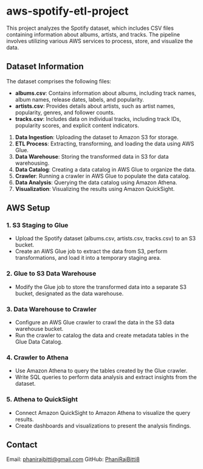 # aws-spotify-etl-project

This project analyzes the Spotify dataset, which includes CSV files containing information about albums, artists, and tracks. The pipeline involves utilizing various AWS services to process, store, and visualize the data.

## Dataset Information

The dataset comprises the following files:

- **albums.csv**: Contains information about albums, including track names, album names, release dates, labels, and popularity.
- **artists.csv**: Provides details about artists, such as artist names, popularity, genres, and follower counts.
- **tracks.csv**: Includes data on individual tracks, including track IDs, popularity scores, and explicit content indicators.

1. **Data Ingestion**: Uploading the dataset to Amazon S3 for storage.
2. **ETL Process**: Extracting, transforming, and loading the data using AWS Glue.
3. **Data Warehouse**: Storing the transformed data in S3 for data warehousing.
4. **Data Catalog**: Creating a data catalog in AWS Glue to organize the data.
5. **Crawler**: Running a crawler in AWS Glue to populate the data catalog.
6. **Data Analysis**: Querying the data catalog using Amazon Athena.
7. **Visualization**: Visualizing the results using Amazon QuickSight.

## AWS Setup

### 1. S3 Staging to Glue

- Upload the Spotify dataset (albums.csv, artists.csv, tracks.csv) to an S3 bucket.
- Create an AWS Glue job to extract the data from S3, perform transformations, and load it into a temporary staging area.

### 2. Glue to S3 Data Warehouse

- Modify the Glue job to store the transformed data into a separate S3 bucket, designated as the data warehouse.

### 3. Data Warehouse to Crawler

- Configure an AWS Glue crawler to crawl the data in the S3 data warehouse bucket.
- Run the crawler to catalog the data and create metadata tables in the Glue Data Catalog.

### 4. Crawler to Athena

- Use Amazon Athena to query the tables created by the Glue crawler.
- Write SQL queries to perform data analysis and extract insights from the dataset.

### 5. Athena to QuickSight

- Connect Amazon QuickSight to Amazon Athena to visualize the query results.
- Create dashboards and visualizations to present the analysis findings.

## Contact

Email: [phanirajbitti@gmail.com](mailto:phanirajbitti@gmail.com)
GitHub: [PhaniRajBitti8](https://github.com/PhaniRajBitti8)
